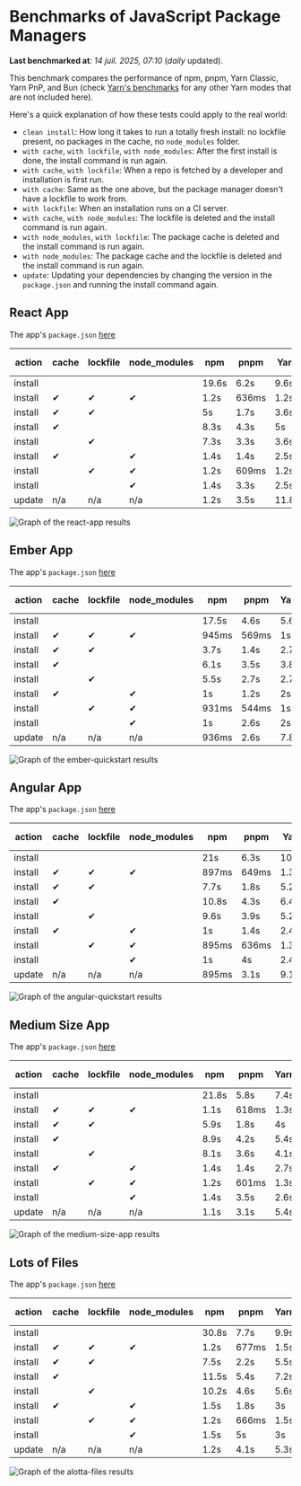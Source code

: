 # Benchmarks of JavaScript Package Managers

**Last benchmarked at**: _14 juil. 2025, 07:10_ (_daily_ updated).

This benchmark compares the performance of npm, pnpm, Yarn Classic, Yarn PnP, and Bun (check [Yarn's benchmarks](https://yarnpkg.com/benchmarks) for any other Yarn modes that are not included here).

Here's a quick explanation of how these tests could apply to the real world:

- `clean install`: How long it takes to run a totally fresh install: no lockfile present, no packages in the cache, no `node_modules` folder.
- `with cache`, `with lockfile`, `with node_modules`: After the first install is done, the install command is run again.
- `with cache`, `with lockfile`: When a repo is fetched by a developer and installation is first run.
- `with cache`: Same as the one above, but the package manager doesn't have a lockfile to work from.
- `with lockfile`: When an installation runs on a CI server.
- `with cache`, `with node_modules`: The lockfile is deleted and the install command is run again.
- `with node_modules`, `with lockfile`: The package cache is deleted and the install command is run again.
- `with node_modules`: The package cache and the lockfile is deleted and the install command is run again.
- `update`: Updating your dependencies by changing the version in the `package.json` and running the install command again.

## React App

The app's `package.json` [here](./fixtures/react-app/package.json)

| action  | cache | lockfile | node_modules| npm | pnpm | Yarn | Yarn PnP | Bun |
| ---     | ---   | ---      | ---         | --- | ---  | ---  | ---      | --- |
| install |       |          |             | 19.6s | 6.2s | 9.6s | 2.6s | 1.4s |
| install | ✔     | ✔        | ✔           | 1.2s | 636ms | 1.2s | n/a | 34ms |
| install | ✔     | ✔        |             | 5s | 1.7s | 3.6s | 982ms | 435ms |
| install | ✔     |          |             | 8.3s | 4.3s | 5s | 2.2s | 425ms |
| install |       | ✔        |             | 7.3s | 3.3s | 3.6s | 973ms | 423ms |
| install | ✔     |          | ✔           | 1.4s | 1.4s | 2.5s | n/a | 33ms |
| install |       | ✔        | ✔           | 1.2s | 609ms | 1.2s | n/a | 30ms |
| install |       |          | ✔           | 1.4s | 3.3s | 2.5s | n/a | 30ms |
| update  | n/a | n/a | n/a | 1.2s | 3.5s | 11.8s | 3s | 34ms |

<img alt="Graph of the react-app results" src="results/img/react-app.svg" />

## Ember App

The app's `package.json` [here](./fixtures/ember-quickstart/package.json)

| action  | cache | lockfile | node_modules| npm | pnpm | Yarn | Yarn PnP | Bun |
| ---     | ---   | ---      | ---         | --- | ---  | ---  | ---      | --- |
| install |       |          |             | 17.5s | 4.6s | 5.6s | 2.2s | 1.1s |
| install | ✔     | ✔        | ✔           | 945ms | 569ms | 1s | n/a | 27ms |
| install | ✔     | ✔        |             | 3.7s | 1.4s | 2.7s | 862ms | 326ms |
| install | ✔     |          |             | 6.1s | 3.5s | 3.8s | 1.9s | 327ms |
| install |       | ✔        |             | 5.5s | 2.7s | 2.7s | 867ms | 331ms |
| install | ✔     |          | ✔           | 1s | 1.2s | 2s | n/a | 27ms |
| install |       | ✔        | ✔           | 931ms | 544ms | 1s | n/a | 24ms |
| install |       |          | ✔           | 1s | 2.6s | 2s | n/a | 24ms |
| update  | n/a | n/a | n/a | 936ms | 2.6s | 7.8s | 2.7s | 27ms |

<img alt="Graph of the ember-quickstart results" src="results/img/ember-quickstart.svg" />

## Angular App

The app's `package.json` [here](./fixtures/angular-quickstart/package.json)

| action  | cache | lockfile | node_modules| npm | pnpm | Yarn | Yarn PnP | Bun |
| ---     | ---   | ---      | ---         | --- | ---  | ---  | ---      | --- |
| install |       |          |             | 21s | 6.3s | 10.7s | 2.7s | 1.7s |
| install | ✔     | ✔        | ✔           | 897ms | 649ms | 1.3s | n/a | 29ms |
| install | ✔     | ✔        |             | 7.7s | 1.8s | 5.2s | 1.2s | 849ms |
| install | ✔     |          |             | 10.8s | 4.3s | 6.4s | 2.3s | 816ms |
| install |       | ✔        |             | 9.6s | 3.9s | 5.2s | 1.2s | 827ms |
| install | ✔     |          | ✔           | 1s | 1.4s | 2.4s | n/a | 29ms |
| install |       | ✔        | ✔           | 895ms | 636ms | 1.3s | n/a | 26ms |
| install |       |          | ✔           | 1s | 4s | 2.4s | n/a | 26ms |
| update  | n/a | n/a | n/a | 895ms | 3.1s | 9.1s | 2.5s | 33ms |

<img alt="Graph of the angular-quickstart results" src="results/img/angular-quickstart.svg" />

## Medium Size App

The app's `package.json` [here](./fixtures/medium-size-app/package.json)

| action  | cache | lockfile | node_modules| npm | pnpm | Yarn | Yarn PnP | Bun |
| ---     | ---   | ---      | ---         | --- | ---  | ---  | ---      | --- |
| install |       |          |             | 21.8s | 5.8s | 7.4s | 2.8s | 1.5s |
| install | ✔     | ✔        | ✔           | 1.1s | 618ms | 1.3s | n/a | 32ms |
| install | ✔     | ✔        |             | 5.9s | 1.8s | 4s | 1.1s | 482ms |
| install | ✔     |          |             | 8.9s | 4.2s | 5.4s | 2.4s | 466ms |
| install |       | ✔        |             | 8.1s | 3.6s | 4.1s | 1.1s | 460ms |
| install | ✔     |          | ✔           | 1.4s | 1.4s | 2.7s | n/a | 31ms |
| install |       | ✔        | ✔           | 1.2s | 601ms | 1.3s | n/a | 28ms |
| install |       |          | ✔           | 1.4s | 3.5s | 2.6s | n/a | 28ms |
| update  | n/a | n/a | n/a | 1.1s | 3.1s | 5.4s | 2.3s | 39ms |

<img alt="Graph of the medium-size-app results" src="results/img/medium-size-app.svg" />

## Lots of Files

The app's `package.json` [here](./fixtures/alotta-files/package.json)

| action  | cache | lockfile | node_modules| npm | pnpm | Yarn | Yarn PnP | Bun |
| ---     | ---   | ---      | ---         | --- | ---  | ---  | ---      | --- |
| install |       |          |             | 30.8s | 7.7s | 9.9s | 3.3s | 1.7s |
| install | ✔     | ✔        | ✔           | 1.2s | 677ms | 1.5s | n/a | 40ms |
| install | ✔     | ✔        |             | 7.5s | 2.2s | 5.5s | 1.3s | 712ms |
| install | ✔     |          |             | 11.5s | 5.4s | 7.2s | 2.8s | 708ms |
| install |       | ✔        |             | 10.2s | 4.6s | 5.6s | 1.3s | 708ms |
| install | ✔     |          | ✔           | 1.5s | 1.8s | 3s | n/a | 39ms |
| install |       | ✔        | ✔           | 1.2s | 666ms | 1.5s | n/a | 36ms |
| install |       |          | ✔           | 1.5s | 5s | 3s | n/a | 36ms |
| update  | n/a | n/a | n/a | 1.2s | 4.1s | 5.3s | 2.8s | 82ms |

<img alt="Graph of the alotta-files results" src="results/img/alotta-files.svg" />